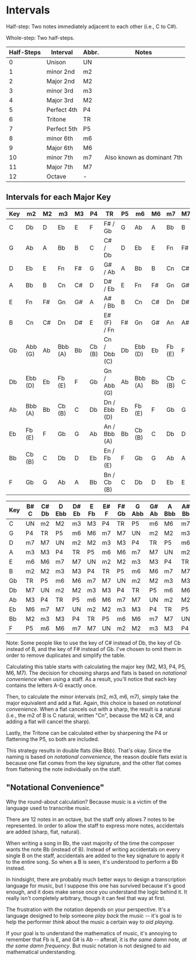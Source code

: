 Intervals
=========

Half-step: Two notes immediately adjacent to each other (i.e., C to C#).

Whole-step: Two half-steps.

| Half-Steps | Interval    | Abbr. | Notes                      |
|------------|-------------|-------|----------------------------|
| 0          | Unison      | UN    |                            |
| 1          | minor 2nd   | m2    |                            |
| 2          | Major 2nd   | M2    |                            |
| 3          | minor 3rd   | m3    |                            |
| 4          | Major 3rd   | M2    |                            |
| 5          | Perfect 4th | P4    |                            |
| 6          | Tritone     | TR    |                            |
| 7          | Perfect 5th | P5    |                            |
| 8          | minor 6th   | m6    |                            |
| 9          | Major 6th   | M6    |                            |
| 10         | minor 7th   | m7    | Also known as dominant 7th |
| 11         | Major 7th   | M7    |                            |
| 12         | Octave      | -     |                            |

Intervals for each Major Key
----------------------------

| Key | m2      | M2 | m3      | M3 | P4     | TR           | P5 | m6      | M6 | m7     | M7 |
|-----|---------|----|---------|----|--------|--------------|----|---------|----|--------|----|
| C   | Db      | D  | Eb      | E  | F      | F# / Gb      | G  | Ab      | A  | Bb     | B  |
| G   | Ab      | A  | Bb      | B  | C      | C# / Db      | D  | Eb      | E  | Fn     | F# |
| D   | Eb      | E  | Fn      | F# | G      | G# / Ab      | A  | Bb      | B  | Cn     | C# |
| A   | Bb      | B  | Cn      | C# | D      | D# / Eb      | E  | Fn      | F# | Gn     | G# |
| E   | Fn      | F# | Gn      | G# | A      | A# / Bb      | B  | Cn      | C# | Dn     | D# |
| B   | Cn      | C# | Dn      | D# | E      | E# (F) / Fn  | F# | Gn      | G# | An     | A# |
| Gb  | Abb (G) | Ab | Bbb (A) | Bb | Cb (B) | Cn / Dbb (C) | Db | Ebb (D) | Eb | Fb (E) | F  |
| Db  | Ebb (D) | Eb | Fb (E)  | F  | Gb     | Gn / Abb (G) | Ab | Bbb (A) | Bb | Cb (B) | C  |
| Ab  | Bbb (A) | Bb | Cb (B)  | C  | Db     | Dn / Ebb (D) | Eb | Fb (E)  | F  | Gb     | G  |
| Eb  | Fb (E)  | F  | Gb      | G  | Ab     | An / Bbb (A) | Bb | Cb (B)  | C  | Db     | D  |
| Bb  | Cb (B)  | C  | Db      | D  | Eb     | En / Fb (E)  | F  | Gb      | G  | Ab     | A  |
| F   | Gb      | G  | Ab      | A  | Bb     | Bn / Cb (B)  | C  | Db      | D  | Eb     | E  |

| Key | B# C | C# Db | D Ebb | D# Eb | E  Fb | E# F | F# Gb | G Abb | G# Ab | A Bbb | A# Bb | B  Cb |
|-----|------|-------|-------|-------|-------|------|-------|-------|-------|-------|-------|-------|
| C   |  UN  |  m2   |  M2   |  m3   |  M3   |  P4  |  TR   |  P5   |  m6   |  M6   |  m7   |  M7   |
| G   |  P4  |  TR   |  P5   |  m6   |  M6   |  m7  |  M7   |  UN   |  m2   |  M2   |  m3   |  M3   |
| D   |  m7  |  M7   |  UN   |  m2   |  M2   |  m3  |  M3   |  P4   |  TR   |  P5   |  m6   |  M6   |
| A   |  m3  |  M3   |  P4   |  TR   |  P5   |  m6  |  M6   |  m7   |  M7   |  UN   |  m2   |  M2   |
| E   |  m6  |  M6   |  m7   |  M7   |  UN   |  m2  |  M2   |  m3   |  M3   |  P4   |  TR   |  P5   |
| B   |  m2  |  M2   |  m3   |  M3   |  P4   |  TR  |  P5   |  m6   |  M6   |  m7   |  M7   |  UN   |
| Gb  |  TR  |  P5   |  m6   |  M6   |  m7   |  M7  |  UN   |  m2   |  M2   |  m3   |  M3   |  P4   |
| Db  |  M7  |  UN   |  m2   |  M2   |  m3   |  M3  |  P4   |  TR   |  P5   |  m6   |  M6   |  m7   |
| Ab  |  M3  |  P4   |  TR   |  P5   |  m6   |  M6  |  m7   |  M7   |  UN   |  m2   |  M2   |  m3   |
| Eb  |  M6  |  m7   |  M7   |  UN   |  m2   |  M2  |  m3   |  M3   |  P4   |  TR   |  P5   |  m6   |
| Bb  |  M2  |  m3   |  M3   |  P4   |  TR   |  P5  |  m6   |  M6   |  m7   |  M7   |  UN   |  m2   |
| F   |  P5  |  m6   |  M6   |  m7   |  M7   |  UN  |  m2   |  M2   |  m3   |  M3   |  P4   |  TR   |

Note: Some people like to use the key of C# instead of Db, the key of Cb instead of B, and the key
of F# instead of Gb.  I've chosen to omit them in order to remove duplicates and simplify the table.

Calculating this table starts with calculating the major key (M2, M3, P4, P5, M6, M7).  The decision
for choosing sharps and flats is based on *notational convenience* when using a staff.  As a result,
you'll notice that each key contains the letters A-G exactly once.

Then, to calculate the minor intervals (m2, m3, m6, m7), simply take the major equivalent and add a
flat.  Again, this choice is based on *notational convenience*.  When a flat cancels out with a
sharp, the result is a natural (i.e., the m2 of B is C natural, written "Cn", because the M2 is C#,
and adding a flat will cancel the sharp).

Lastly, the Tritone can be calculated either by sharpening the P4 or flattening the P5, so both are
included.

This strategy results in double flats (like Bbb).  That's okay.  Since the naming is based on
*notational convenience*, the reason double flats exist is because one flat comes from the key
signature, and the other flat comes from flattening the note individually on the staff.

"Notational Convenience"
------------------------

Why the round-about calculation?  Because music is a victim of the language used to transcribe
music.

There are 12 notes in an octave, but the staff only allows 7 notes to be represented.  In order to
allow the staff to express more notes, accidentals are added (sharp, flat, natural).

When writing a song in Bb, the vast majority of the time the composer wants the note Bb (instead of
B).  Instead of writing accidentals on every single B on the staff, accidentals are added to the key
signature to apply it to the entire song.  So when a B is seen, it's understood to perform a Bb
instead.

In hindsight, there are probably much better ways to design a transcription language for music, but
I suppose this one has survived because it's good enough, and it does make sense once you understand
the logic behind it.  It really isn't completely arbitrary, though it can feel that way at first.

The frustration with the notation depends on your perspective.  It's a language designed to help
someone *play back* the music -- it's goal is to help the performer *think* about the music a
certain way *to aid playing*.

If your goal is to understand the mathematics of music, it's annoying to remember that Fb is E, and
G# is Ab -- afterall, it is *the same damn note, at the same damn frequency*.  But music notation
is not designed to aid mathematical understanding.
